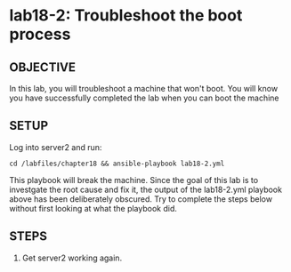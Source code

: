 # lab18-2: Troubleshoot the boot process
## OBJECTIVE

In this lab, you will troubleshoot a machine that won't boot.  You will know you have successfully completed the lab when you can boot the machine

## SETUP

Log into server2 and run:

```
cd /labfiles/chapter18 && ansible-playbook lab18-2.yml
```

This playbook will break the machine.  Since the goal of this lab is to investgate the root cause and fix it, the output of the lab18-2.yml playbook above has been deliberately obscured.  Try to complete the steps below without first looking at what the playbook did.

## STEPS

1. Get server2 working again.

